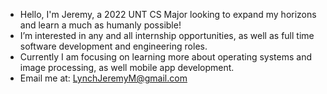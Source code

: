 -  Hello, I'm Jeremy, a 2022 UNT CS Major looking to 
   expand my horizons and learn a much as humanly possible!
-  I’m interested in any and all internship opportunities,
   as well as full time software development and engineering roles.
-  Currently I am focusing on learning more about operating systems
   and image processing, as well mobile app development.
-  Email me at: LynchJeremyM@gmail.com

<!---
LynchJeremyM/LynchJeremyM is a ✨ special ✨ repository because its `README.md` (this file) appears on your GitHub profile.
You can click the Preview link to take a look at your changes.
--->
